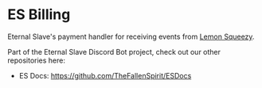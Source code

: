# ES Billing
Eternal Slave's payment handler for receiving events from [Lemon Squeezy](https://lemonsqueezy.com).

Part of the Eternal Slave Discord Bot project, check out our other repositories here:
- ES Docs: https://github.com/TheFallenSpirit/ESDocs
